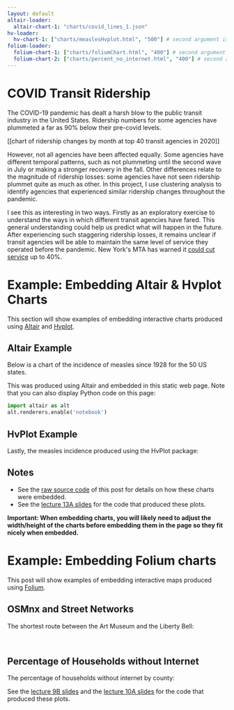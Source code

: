 ```yaml
---
layout: default
altair-loader:
  altair-chart-1: "charts/covid_lines_1.json"
hv-loader:
  hv-chart-1: ["charts/measlesHvplot.html", "500"] # second argument is the desired height
folium-loader:
  folium-chart-1: ["charts/foliumChart.html", "400"] # second argument is the desired height
  folium-chart-2: ["charts/percent_no_internet.html", "400"] # second argument is the desired height
---
```


# COVID Transit Ridership

The COVID-19 pandemic has dealt a harsh blow to the public transit industry in the United States. Ridership numbers for some agencies have plummeted a far as 90% below their pre-covid levels.

<div id="altair-chart-1"></div>
[[chart of ridership changes by month at top 40 transit agencies in 2020]]

However, not all agencies have been affected equally. Some agencies have different temporal patterns, such as not plummeting until the second wave in July or making a stronger recovery in the fall. Other differences relate to the magnitude of ridership losses: some agencies have not seen ridership plummet quite as much as other. In this project, I use clustering analysis to identify agencies that experienced similar ridership changes throughout the pandemic. 

I see this as interesting in two ways. Firstly as an exploratory exercise to understand the ways in which different transit agencies have fared. This general understanding could help us predict what will happen in the future. After experiencing such staggering ridership losses, it remains unclear if transit agencies will be able to maintain the same level of service they operated before the pandemic. New York's MTA has warned it [could cut service](https://www.pix11.com/news/local-news/transit-officials-around-the-country-warn-of-service-cuts-and-layoffs) up to 40%. 


# Example: Embedding Altair & Hvplot Charts

This section will show examples of embedding interactive charts produced using [Altair](https://altair-viz.github.io) and [Hvplot](https://hvplot.pyviz.org/).

## Altair Example

Below is a chart of the incidence of measles since 1928 for the 50 US states.

<!-- <div id="altair-chart-1"></div> -->

This was produced using Altair and embedded in this static web page. Note that you can also display Python code on this page:

```python
import altair as alt
alt.renderers.enable('notebook')
```

## HvPlot Example

Lastly, the measles incidence produced using the HvPlot package:

<div id="hv-chart-1"></div>

## Notes

- See the [raw source code](https://raw.githubusercontent.com/MUSA-550-Fall-2020/github-pages-starter/master/_posts/2019-04-13-measles-charts.md) of this post for details on how these charts were embedded.
- See the [lecture 13A slides](https://github.com/MUSA-550-Fall-2020/week-13/blob/master/lecture-13A.ipynb) for the code that produced these plots.

**Important: When embedding charts, you will likely need to adjust the width/height of the charts before embedding them in the page so they fit nicely when embedded.**

# Example: Embedding Folium charts

This post will show examples of embedding interactive maps produced using [Folium](https://github.com/python-visualization/folium).

## OSMnx and Street Networks

The shortest route between the Art Museum and the Liberty Bell:

<div id="folium-chart-1"></div>

<br/>

## Percentage of Households without Internet

The percentage of households without internet by county:

<div id="folium-chart-2"></div>

See the [lecture 9B slides](https://musa-550-fall-2020.github.io/slides/lecture-9B.html) and the [lecture 10A slides](https://musa-550-fall-2020.github.io/slides/lecture-10A.html) for the code that produced these plots.
